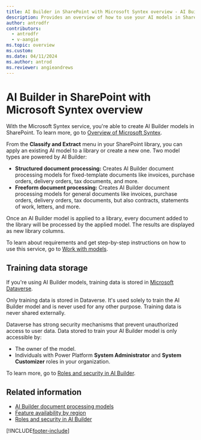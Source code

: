 ```yaml
---
title: AI Builder in SharePoint with Microsoft Syntex overview - AI Builder
description: Provides an overview of how to use your AI models in SharePoint with Microsoft Syntex.
author: antrodfr
contributors:
  - antrodfr
  - v-aangie
ms.topic: overview
ms.custom: 
ms.date: 04/11/2024
ms.author: antrod
ms.reviewer: angieandrews
---
```


# AI Builder in SharePoint with Microsoft Syntex overview

With the Microsoft Syntex service, you're able to create AI Builder models in SharePoint. To learn more, go to [Overview of Microsoft Syntex](/microsoft-365/contentunderstanding/syntex-overview).

From the **Classify and Extract** menu in your SharePoint library, you can apply an existing AI model to a library or create a new one. Two model types are powered by AI Builder:
- **Structured document processing:** Creates AI Builder document processing models for fixed-template documents like invoices, purchase orders, delivery orders, tax documents, and more.
- **Freeform document processing:** Creates AI Builder document processing models for general documents like invoices, purchase orders, delivery orders, tax documents, but also contracts, statements of work, letters, and more.

Once an AI Builder model is applied to a library, every document added to the library will be processed by the applied model. The results are displayed as new library columns.

To learn about requirements and get step-by-step instructions on how to use this service, go to [Work with models](/microsoft-365/contentunderstanding/model-types-overview).

## Training data storage

If you're using AI Builder models, training data is stored in [Microsoft Dataverse](/power-apps/maker/data-platform/data-platform-intro).

Only training data is stored in Dataverse. It's used solely to train the AI Builder model and is never used for any other purpose. Training data is never shared externally.

Dataverse has strong security mechanisms that prevent unauthorized access to user data. Data stored to train your AI Builder model is only accessible by:

- The owner of the model.
- Individuals with Power Platform **System Administrator** and **System Customizer** roles in your organization.

To learn more, go to [Roles and security in AI Builder](/ai-builder/security).

## Related information

- [AI Builder document processing models](form-processing-model-overview.md)<br/>
- [Feature availability by region](availability-region.md)<br/>
- [Roles and security in AI Builder](security.md)

[!INCLUDE[footer-include](includes/footer-banner.md)]

